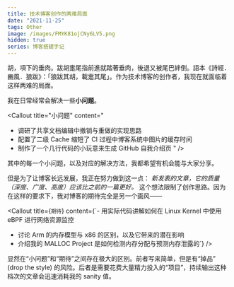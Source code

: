 ```yaml
---
title: 技术博客创作的两难局面
date: "2021-11-25"
tags: Other
image: /images/FMYK81ojCNy6LV5.png
hidden: true
series: 博客搭建手记
---
```


胡，項下的垂肉。跋胡疐尾指前進就踏著垂肉，後退又被尾巴絆倒。語本《詩經．豳風．狼跋》：「狼跋其胡，載疐其尾」。作为技术博客的创作者，我现在就面临着这样两难的局面。

<!-- more -->

我在日常经常会解决一些**小问题**。

<Callout title="小问题" content="
- 调研了共享文档编辑中撤销与重做的实现思路
- 配置了二级 Cache 缩短了 CI 过程中博客系统中图片的缓存时间
- 制作了一个几行代码的小玩意来生成 GitHub 自我介绍页
" />

其中的每一个小问题，以及对应的解决方法，我都希望有机会能与大家分享。

但是为了让博客长远发展，我正在努力做到这一点： *新发表的文章，它的质量（深度、广度、高度）应该比之前的一篇更好。* 这个想法限制了创作思路。因为在这样的要求下，我对博客的期待完全是另一个画风——

<Callout title={`期待`} content={`- 用实际代码讲解如何在 Linux Kernel 中使用 eBPF 进行网络资源监控
- 讨论 Arm 的内存模型与 x86 的区别，以及它带来的潜在影响
- 介绍我的 MALLOC Project 是如何检测内存分配与预测内存泄露的`} />

显然在“小问题”和“期待”之间存在极大的区别。前者写来简单，但是有“掉品” (drop the style) 的风险。后者是需要花费大量精力投入的“项目”，持续输出这种档次的文章会迅速消耗我的 sanity 值。

<Dialog content={`久而久之我就会召唤克苏鲁造成「持久性精神損傷」。`} />

OK，写到这里我终于可以定义一下现在面临的问题了：因为害怕掉品，所以停止了小问题解决思路的分享。而大项目太过于消耗精力，很难坚持输出。

如你所见：

1. 这个博客的更新频率在下降。
2. 超过一半的文章因为个人不满意的原因被撤下重改，一直没有重新发布。
3. 最糟糕的是，我失去了创作的动力。

**那么怎样突破这个局面？** 很简单，就是放弃所谓的“品味”。我写博客的初衷是分享自己的所学所得。持续的输出是自我提升最好的方法。这个简单的初衷就是我创作的动力。

但是我也作出以下几个保证，以保持博客处于恰好能 wow 的级别。

1. 保持探索精神。在写撰写文章解决“小问题”的同时，我会依然保持严谨的态度，争取不留未解之谜。
2. 保持统一风格。但不一定非得是选材上的统一。本轮迭代中，排版、配图、主页与功能页的设计都偏向了同一个设计语言。我会在后续迭代里继续强化设计和排版的风格化。
3. 保持增改修订。博客是留存在网络上的、可追溯的文字形式，需要尽量不出差错，并且跟进现状。如因版本更新、功能变化、技术演进等因素，导致博客内容对当下没有帮助，我会重写内容或删除文稿，以防止它误导读者、浪费时间。

博客系统也将在下一次迭代后更新。我会将画风不一致的两种类型的文章分开放置，同时增强对 tag 的引导，在排版、配图等设计语言上也会有轻微的差异。我已经在做这件事情，敬请期待~
